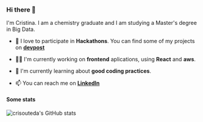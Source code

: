 ### Hi there 👋

I'm Cristina. I am a chemistry graduate and I am studying a Master's degree in Big Data.

- 🏅 I love to participate in **Hackathons**. You can find some of my projects on [**devpost**](https://devpost.com/cristina-outeda-rua)

- 👨‍💻 I'm currently working on **frontend** aplications, using **React** and **aws**.

- 🌱 I'm currently learning about **good coding practices**.

- 📫 You can reach me on [**LinkedIn**](https://www.linkedin.com/in/cristina-outeda-r%C3%BAa-a612656b/)


#### Some stats
![crisouteda's GitHub stats](https://github-readme-stats.vercel.app/api?username=crisouteda&count_private=true&show_icons=true&hide=stars,issues&show_icons=true&theme=radical)
